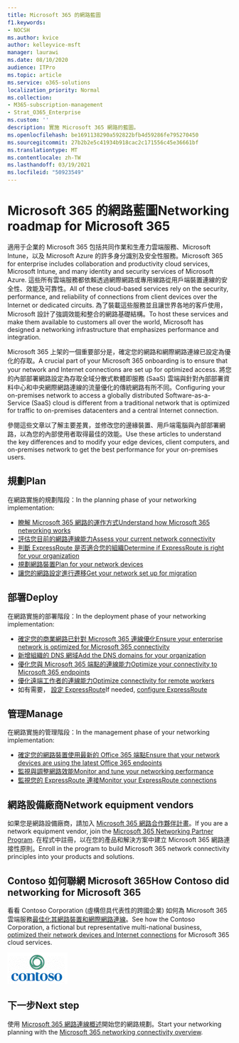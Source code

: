 ```yaml
---
title: Microsoft 365 的網路藍圖
f1.keywords:
- NOCSH
ms.author: kvice
author: kelleyvice-msft
manager: laurawi
ms.date: 08/10/2020
audience: ITPro
ms.topic: article
ms.service: o365-solutions
localization_priority: Normal
ms.collection:
- M365-subscription-management
- Strat_O365_Enterprise
ms.custom: ''
description: 實施 Microsoft 365 網路的藍圖。
ms.openlocfilehash: be1691138290a592822bfb4d59286fe795270450
ms.sourcegitcommit: 27b2b2e5c41934b918cac2c171556c45e36661bf
ms.translationtype: MT
ms.contentlocale: zh-TW
ms.lasthandoff: 03/19/2021
ms.locfileid: "50923549"
---
```

# <a name="networking-roadmap-for-microsoft-365"></a><span data-ttu-id="bcbf2-103">Microsoft 365 的網路藍圖</span><span class="sxs-lookup"><span data-stu-id="bcbf2-103">Networking roadmap for Microsoft 365</span></span>

<span data-ttu-id="bcbf2-104">適用于企業的 Microsoft 365 包括共同作業和生產力雲端服務、Microsoft Intune，以及 Microsoft Azure 的許多身分識別及安全性服務。</span><span class="sxs-lookup"><span data-stu-id="bcbf2-104">Microsoft 365 for enterprise includes collaboration and productivity cloud services, Microsoft Intune, and many identity and security services of Microsoft Azure.</span></span> <span data-ttu-id="bcbf2-105">這些所有雲端服務都依賴透過網際網路或專用線路從用戶端裝置連線的安全性、效能及可靠性。</span><span class="sxs-lookup"><span data-stu-id="bcbf2-105">All of these cloud-based services rely on the security, performance, and reliability of connections from client devices over the Internet or dedicated circuits.</span></span> <span data-ttu-id="bcbf2-106">為了裝載這些服務並且讓世界各地的客戶使用，Microsoft 設計了強調效能和整合的網路基礎結構。</span><span class="sxs-lookup"><span data-stu-id="bcbf2-106">To host these services and make them available to customers all over the world, Microsoft has designed a networking infrastructure that emphasizes performance and integration.</span></span> 

<span data-ttu-id="bcbf2-107">Microsoft 365 上架的一個重要部分是，確定您的網路和網際網路連線已設定為優化的存取。</span><span class="sxs-lookup"><span data-stu-id="bcbf2-107">A crucial part of your Microsoft 365 onboarding is to ensure that your network and Internet connections are set up for optimized access.</span></span> <span data-ttu-id="bcbf2-108">將您的內部部署網路設定為存取全域分散式軟體即服務 (SaaS) 雲端與針對內部部署資料中心和中央網際網路連線的流量優化的傳統網路有所不同。</span><span class="sxs-lookup"><span data-stu-id="bcbf2-108">Configuring your on-premises network to access a globally distributed Software-as-a-Service (SaaS) cloud is different from a traditional network that is optimized for traffic to on-premises datacenters and a central Internet connection.</span></span> 

<span data-ttu-id="bcbf2-109">參閱這些文章以了解主要差異，並修改您的邊緣裝置、用戶端電腦與內部部署網路，以為您的內部使用者取得最佳的效能。</span><span class="sxs-lookup"><span data-stu-id="bcbf2-109">Use these articles to understand the key differences and to modify your edge devices, client computers, and on-premises network to get the best performance for your on-premises users.</span></span>

## <a name="plan"></a><span data-ttu-id="bcbf2-110">規劃</span><span class="sxs-lookup"><span data-stu-id="bcbf2-110">Plan</span></span>

<span data-ttu-id="bcbf2-111">在網路實施的規劃階段：</span><span class="sxs-lookup"><span data-stu-id="bcbf2-111">In the planning phase of your networking implementation:</span></span>

- [<span data-ttu-id="bcbf2-112">瞭解 Microsoft 365 網路的運作方式</span><span class="sxs-lookup"><span data-stu-id="bcbf2-112">Understand how Microsoft 365 networking works</span></span>](microsoft-365-networking-overview.md)
- [<span data-ttu-id="bcbf2-113">評估您目前的網路連線能力</span><span class="sxs-lookup"><span data-stu-id="bcbf2-113">Assess your current network connectivity</span></span>](assessing-network-connectivity.md)
- [<span data-ttu-id="bcbf2-114">判斷 ExpressRoute 是否適合您的組織</span><span class="sxs-lookup"><span data-stu-id="bcbf2-114">Determine if ExpressRoute is right for your organization</span></span>](network-planning-with-expressroute.md)
- [<span data-ttu-id="bcbf2-115">規劃網路裝置</span><span class="sxs-lookup"><span data-stu-id="bcbf2-115">Plan for your network devices</span></span>](plan-for-network-devices.md)
- [<span data-ttu-id="bcbf2-116">讓您的網路設定進行遷移</span><span class="sxs-lookup"><span data-stu-id="bcbf2-116">Get your network set up for migration</span></span>](network-and-migration-planning.md)

## <a name="deploy"></a><span data-ttu-id="bcbf2-117">部署</span><span class="sxs-lookup"><span data-stu-id="bcbf2-117">Deploy</span></span>

<span data-ttu-id="bcbf2-118">在網路實施的部署階段：</span><span class="sxs-lookup"><span data-stu-id="bcbf2-118">In the deployment phase of your networking implementation:</span></span>

- [<span data-ttu-id="bcbf2-119">確定您的商業網路已針對 Microsoft 365 連線優化</span><span class="sxs-lookup"><span data-stu-id="bcbf2-119">Ensure your enterprise network is optimized for Microsoft 365 connectivity</span></span>](set-up-network-for-microsoft-365.md)
- [<span data-ttu-id="bcbf2-120">新增組織的 DNS 網域</span><span class="sxs-lookup"><span data-stu-id="bcbf2-120">Add the DNS domains for your organization</span></span>](../admin/setup/add-domain.md)
- [<span data-ttu-id="bcbf2-121">優化您與 Microsoft 365 端點的連線能力</span><span class="sxs-lookup"><span data-stu-id="bcbf2-121">Optimize your connectivity to Microsoft 365 endpoints</span></span>](microsoft-365-ip-web-service.md)
- [<span data-ttu-id="bcbf2-122">優化遠端工作者的連線能力</span><span class="sxs-lookup"><span data-stu-id="bcbf2-122">Optimize connectivity for remote workers</span></span>](microsoft-365-vpn-split-tunnel.md)
- <span data-ttu-id="bcbf2-123">如有需要， [設定 ExpressRoute](azure-expressroute.md)</span><span class="sxs-lookup"><span data-stu-id="bcbf2-123">If needed, [configure ExpressRoute](azure-expressroute.md)</span></span>

## <a name="manage"></a><span data-ttu-id="bcbf2-124">管理</span><span class="sxs-lookup"><span data-stu-id="bcbf2-124">Manage</span></span>

<span data-ttu-id="bcbf2-125">在網路實施的管理階段：</span><span class="sxs-lookup"><span data-stu-id="bcbf2-125">In the management phase of your networking implementation:</span></span>

- [<span data-ttu-id="bcbf2-126">確定您的網路裝置使用最新的 Office 365 端點</span><span class="sxs-lookup"><span data-stu-id="bcbf2-126">Ensure that your network devices are using the latest Office 365 endpoints</span></span>](microsoft-365-endpoints.md)
- [<span data-ttu-id="bcbf2-127">監視與調整網路效能</span><span class="sxs-lookup"><span data-stu-id="bcbf2-127">Monitor and tune your networking performance</span></span>](network-planning-and-performance.md)
- [<span data-ttu-id="bcbf2-128">監視您的 ExpressRoute 連接</span><span class="sxs-lookup"><span data-stu-id="bcbf2-128">Monitor your ExpressRoute connections</span></span>](managing-expressroute-for-connectivity.md)

## <a name="network-equipment-vendors"></a><span data-ttu-id="bcbf2-129">網路設備廠商</span><span class="sxs-lookup"><span data-stu-id="bcbf2-129">Network equipment vendors</span></span>

<span data-ttu-id="bcbf2-130">如果您是網路設備廠商，請加入 [Microsoft 365 網路合作夥伴計畫](microsoft-365-networking-partner-program.md)。</span><span class="sxs-lookup"><span data-stu-id="bcbf2-130">If you are a network equipment vendor, join the [Microsoft 365 Networking Partner Program](microsoft-365-networking-partner-program.md).</span></span> <span data-ttu-id="bcbf2-131">在程式中註冊，以在您的產品和解決方案中建立 Microsoft 365 網路連接性原則。</span><span class="sxs-lookup"><span data-stu-id="bcbf2-131">Enroll in the program to build Microsoft 365 network connectivity principles into your products and solutions.</span></span> 

## <a name="how-contoso-did-networking-for-microsoft-365"></a><span data-ttu-id="bcbf2-132">Contoso 如何聯網 Microsoft 365</span><span class="sxs-lookup"><span data-stu-id="bcbf2-132">How Contoso did networking for Microsoft 365</span></span>

<span data-ttu-id="bcbf2-133">看看 Contoso Corporation (虛構但具代表性的跨國企業) 如何為 Microsoft 365 雲端服務[最佳化其網路裝置和網際網路連線](contoso-networking.md)。</span><span class="sxs-lookup"><span data-stu-id="bcbf2-133">See how the Contoso Corporation, a fictional but representative multi-national business, [optimized their network devices and Internet connections](contoso-networking.md) for Microsoft 365 cloud services.</span></span>

![Contoso 公司](../media/contoso-overview/contoso-icon.png)

## <a name="next-step"></a><span data-ttu-id="bcbf2-135">下一步</span><span class="sxs-lookup"><span data-stu-id="bcbf2-135">Next step</span></span>

<span data-ttu-id="bcbf2-136">使用 [Microsoft 365 網路連線概述](microsoft-365-networking-overview.md)開始您的網路規劃。</span><span class="sxs-lookup"><span data-stu-id="bcbf2-136">Start your networking planning with the [Microsoft 365 networking connectivity overview](microsoft-365-networking-overview.md).</span></span>